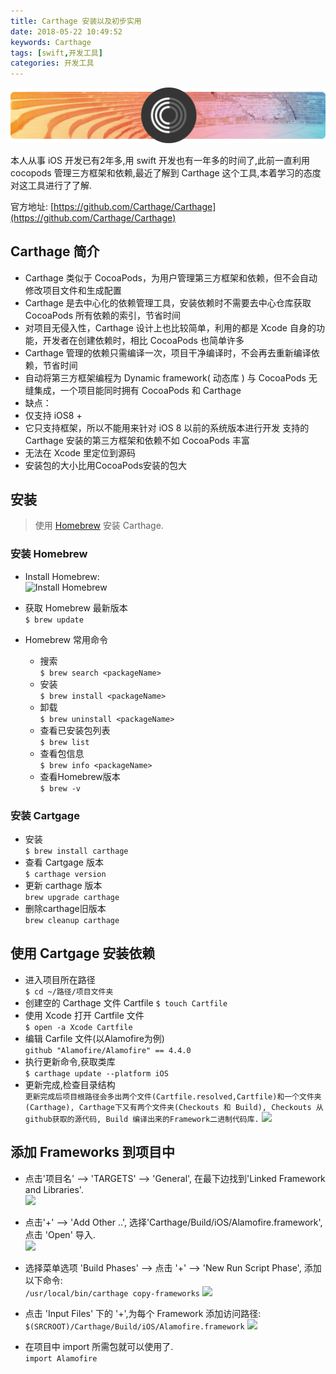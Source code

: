 ```yaml
---
title: Carthage 安装以及初步实用
date: 2018-05-22 10:49:52
keywords: Carthage
tags: [swift,开发工具]
categories: 开发工具
---
```

![Carthage](https://github.com/Carthage/Carthage/raw/master/Logo/PNG/header.png)

本人从事 iOS 开发已有2年多,用 swift 开发也有一年多的时间了,此前一直利用 cocopods 管理三方框架和依赖,最近了解到 Carthage 这个工具,本着学习的态度对这工具进行了了解.  

官方地址: [https://github.com/Carthage/Carthage](https://github.com/Carthage/Carthage)

<!--more-->
## Carthage 简介
* Carthage 类似于 CocoaPods，为用户管理第三方框架和依赖，但不会自动修改项目文件和生成配置
* Carthage 是去中心化的依赖管理工具，安装依赖时不需要去中心仓库获取 CocoaPods 所有依赖的索引，节省时间
* 对项目无侵入性，Carthage 设计上也比较简单，利用的都是 Xcode 自身的功能，开发者在创建依赖时，相比 CocoaPods 也简单许多
* Carthage 管理的依赖只需编译一次，项目干净编译时，不会再去重新编译依赖，节省时间
* 自动将第三方框架编程为 Dynamic framework( 动态库 )
与 CocoaPods 无缝集成，一个项目能同时拥有 CocoaPods 和 Carthage
* 缺点： 
 * 仅支持 iOS8 +
 * 它只支持框架，所以不能用来针对 iOS 8 以前的系统版本进行开发
支持的 Carthage 安装的第三方框架和依赖不如 CocoaPods 丰富
 * 无法在 Xcode 里定位到源码
 * 安装包的大小比用CocoaPods安装的包大

## 安装
> 使用 [Homebrew](https://brew.sh/) 安装 Carthage.

### 安装 Homebrew
* Install Homebrew:  
![Install Homebrew](Carthage_1.png)

* 获取 Homebrew 最新版本  
``$ brew update``

* Homebrew 常用命令
  * 搜索  
  ``$ brew search <packageName>``
  * 安装  
  ``$ brew install <packageName>``
  * 卸载  
  ``$ brew uninstall <packageName>``
  * 查看已安装包列表  
  ``$ brew list``
  * 查看包信息  
  ``$ brew info <packageName>``
  * 查看Homebrew版本  
  ``$ brew -v``
  
### 安装 Cartgage
* 安装  
``$ brew install carthage``
* 查看 Cartgage 版本  
``$ carthage version``
* 更新 carthage 版本  
``brew upgrade carthage``
* 删除carthage旧版本  
``brew cleanup carthage``

## 使用 Cartgage 安装依赖
* 进入项目所在路径  
``$ cd ~/路径/项目文件夹``  
* 创建空的 Carthage 文件 Cartfile 
``$ touch Cartfile``
* 使用 Xcode 打开 Cartfile 文件  
``$ open -a Xcode Cartfile``
* 编辑 Carfile 文件(以Alamofire为例)  
``github "Alamofire/Alamofire" == 4.4.0``
* 执行更新命令,获取类库  
``$ carthage update --platform iOS``
* 更新完成,检查目录结构  
``更新完成后项目根路径会多出两个文件(Cartfile.resolved,Cartfile)和一个文件夹(Carthage), Carthage下又有两个文件夹(Checkouts 和 Build), Checkouts 从github获取的源代码, Build 编译出来的Framework二进制代码库.``
![](Carthage_2.png)

## 添加 Frameworks 到项目中
* 点击'项目名' --> 'TARGETS' --> 'General', 在最下边找到'Linked Framework and Libraries'.  
![](Carthage_3.png)

* 点击'+' --> 'Add Other ..', 选择'Carthage/Build/iOS/Alamofire.framework',点击 'Open' 导入.  
![](Carthage_4.png)

* 选择菜单选项 'Build Phases' --> 点击 '+' --> 'New Run Script Phase', 添加以下命令:  
``/usr/local/bin/carthage copy-frameworks`` 
![](Carthage_5.png)

* 点击 'Input Files' 下的 '+',为每个 Framework 添加访问路径:  
``$(SRCROOT)/Carthage/Build/iOS/Alamofire.framework`` 
![](Carthage_6.png)

* 在项目中 import 所需包就可以使用了.  
``import Alamofire``







